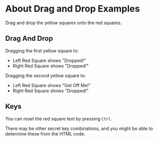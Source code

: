 # About Drag and Drop Examples

<div class="explanation">
        <p>Drag and drop the yellow squares onto the red squares.
        </p>
</div>

<!-- TOC -->

## Drag And Drop

Dragging the first yellow square to:

- Left Red Square shows "Dropped!"
- Right Red Square shows "Dropped!"

Dragging the second yellow square to:

- Left Red Square shows "Get Off Me!"
- Right Red Square shows "Dropped!"

## Keys

You can reset the red square text by pressing `Ctrl`.

There may be other secret key combinations, and you might be able to determine these from the HTML code.
